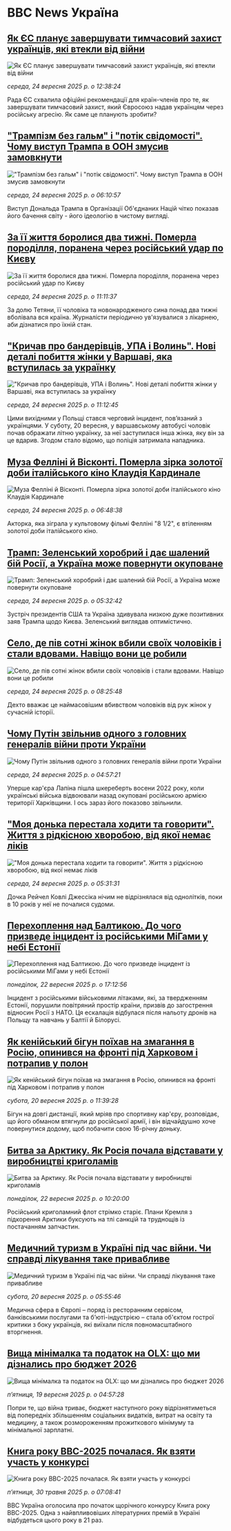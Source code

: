 # BBC News Україна## [Як ЄС планує завершувати тимчасовий захист українців, які втекли від війни](https://www.bbc.com/ukrainian/articles/ce9r12plk9no?at_medium=RSS&at_campaign=rss?at_campaign=githubrss)![Як ЄС планує завершувати тимчасовий захист українців, які втекли від війни](https://ichef.bbci.co.uk/ace/ws/240/cpsprodpb/de9f/live/c68ccd20-9938-11f0-869a-3fa4ad43e8ee.jpg)_середа, 24 вересня 2025 р. о 12:38:24_Рада ЄС схвалила офіційні рекомендації для країн-членів про те, як завершувати тимчасовий захист, який Євросоюз надав українцям через російську агресію. Як саме це планують зробити?## ["Трампізм без гальм" і "потік свідомості". Чому виступ Трампа в ООН змусив замовкнути](https://www.bbc.com/ukrainian/articles/cre537p2547o?at_medium=RSS&at_campaign=rss?at_campaign=githubrss)!["Трампізм без гальм" і "потік свідомості". Чому виступ Трампа в ООН змусив замовкнути](https://ichef.bbci.co.uk/ace/ws/240/cpsprodpb/cc86/live/a8097b80-98bd-11f0-858a-a904eacbef23.jpg)_середа, 24 вересня 2025 р. о 06:10:57_Виступ Дональда Трампа в Організації Об'єднаних Націй чітко показав його бачення світу - його ідеологію в чистому вигляді.## [За її життя боролися два тижні. Померла породілля, поранена через російський удар по Києву](https://www.bbc.com/ukrainian/articles/c0r09zj2nz7o?at_medium=RSS&at_campaign=rss?at_campaign=githubrss)![За її життя боролися два тижні. Померла породілля, поранена через російський удар по Києву](https://ichef.bbci.co.uk/ace/ws/240/cpsprodpb/b826/live/26412560-9937-11f0-ab4d-5f8ffff7227b.jpg)_середа, 24 вересня 2025 р. о 11:11:37_За долю Тетяни, її чоловіка та новонародженого сина понад два тижні вболівала вся країна. Журналісти періодично ув'язувалися з лікарнею, аби дізнатися про їхній стан.## ["Кричав про бандерівців, УПА і Волинь". Нові деталі побиття жінки у Варшаві, яка вступилась за українку](https://www.bbc.com/ukrainian/articles/cnvr2z084gno?at_medium=RSS&at_campaign=rss?at_campaign=githubrss)!["Кричав про бандерівців, УПА і Волинь". Нові деталі побиття жінки у Варшаві, яка вступилась за українку](https://ichef.bbci.co.uk/ace/ws/240/cpsprodpb/6781/live/f426d8d0-992d-11f0-858a-a904eacbef23.jpg)_середа, 24 вересня 2025 р. о 11:12:45_Цими вихідними у Польщі стався черговий інцидент, повʼязаний з українцями. У суботу, 20 вересня, у варшавському автобусі чоловік почав ображати літню українку, за неї заступилася інша жінка, яку він за це вдарив. Згодом стало відомо, що поліція затримала нападника.## [Муза Фелліні й Вісконті. Померла зірка золотої доби італійського кіно Клаудія Кардинале ](https://www.bbc.com/ukrainian/articles/cpq54l757dwo?at_medium=RSS&at_campaign=rss?at_campaign=githubrss)![Муза Фелліні й Вісконті. Померла зірка золотої доби італійського кіно Клаудія Кардинале ](https://ichef.bbci.co.uk/ace/ws/240/cpsprodpb/4164/live/8e9a86a0-9915-11f0-858a-a904eacbef23.jpg)_середа, 24 вересня 2025 р. о 06:48:38_Акторка, яка зіграла у культовому фільмі Фелліні "8 1/2", є втіленням золотої доби італійського кіно.## [Трамп: Зеленський хоробрий і дає шалений бій Росії, а Україна може повернути окуповане](https://www.bbc.com/ukrainian/articles/c4g23rvv54xo?at_medium=RSS&at_campaign=rss?at_campaign=githubrss)![Трамп: Зеленський хоробрий і дає шалений бій Росії, а Україна може повернути окуповане](https://ichef.bbci.co.uk/ace/ws/240/cpsprodpb/4840/live/6ecaf160-9907-11f0-87e2-1310cfc528b2.jpg)_середа, 24 вересня 2025 р. о 05:32:42_Зустріч президентів США та Україна здивувала низкою дуже позитивних заяв Трампа щодо Києва. Зеленський виглядав оптимістично.## [Село, де пів сотні жінок вбили своїх чоловіків і стали вдовами. Навіщо вони це робили](https://www.bbc.com/ukrainian/articles/cly6d50gyexo?at_medium=RSS&at_campaign=rss?at_campaign=githubrss)![Село, де пів сотні жінок вбили своїх чоловіків і стали вдовами. Навіщо вони це робили](https://ichef.bbci.co.uk/ace/ws/240/cpsprodpb/1409/live/7a9c9ef0-73a8-11f0-98d8-b14683e68fab.jpg)_середа, 24 вересня 2025 р. о 08:25:48_Дехто вважає це наймасовішим вбивством чоловіків від рук жінок у сучасній історії.## [Чому Путін звільнив одного з головних генералів війни проти України](https://www.bbc.com/ukrainian/articles/c0q7p9l53weo?at_medium=RSS&at_campaign=rss?at_campaign=githubrss)![Чому Путін звільнив одного з головних генералів війни проти України](https://ichef.bbci.co.uk/ace/ws/240/cpsprodpb/a0be/live/87fee9a0-986e-11f0-8ac5-61a603230ddd.jpg)_середа, 24 вересня 2025 р. о 04:57:21_Уперше кар'єра Лапіна пішла шкереберть восени 2022 року, коли українські війська відвоювали назад окуповані російською армією території Харківщини. І ось зараз його показово звільнили.## ["Моя донька перестала ходити та говорити". Життя з рідкісною хворобою, від якої немає ліків](https://www.bbc.com/ukrainian/articles/cvgq4z3lxlxo?at_medium=RSS&at_campaign=rss?at_campaign=githubrss)!["Моя донька перестала ходити та говорити". Життя з рідкісною хворобою, від якої немає ліків](https://ichef.bbci.co.uk/ace/ws/240/cpsprodpb/3776/live/43fc4560-978b-11f0-9cf6-cbf3e73ce2b9.jpg)_середа, 24 вересня 2025 р. о 05:31:31_Дочка Рейчел Ковлі Джессіка нічим не відрізнялася від однолітків, поки в 10 років у неї не почалися судоми.## [Перехоплення над Балтикою. До чого призведе інцидент із російськими МіГами у небі Естонії](https://www.bbc.com/ukrainian/articles/cpd92ew9j6eo?at_medium=RSS&at_campaign=rss?at_campaign=githubrss)![Перехоплення над Балтикою. До чого призведе інцидент із російськими МіГами у небі Естонії](https://ichef.bbci.co.uk/ace/ws/240/cpsprodpb/7f1e/live/6ca13840-97c2-11f0-8688-49888c97a1d5.jpg)_понеділок, 22 вересня 2025 р. о 17:12:56_Інцидент з російськими військовими літаками, які, за твердженням Естонії, порушили повітряний простір країни, призвів до загострення відносин Росії з НАТО. Ця ескалація відбулася після нальоту дронів на Польщу та навчань у Балтії й Білорусі.## [Як кенійський бігун поїхав на змагання в Росію, опинився на фронті під Харковом і потрапив у полон](https://www.bbc.com/ukrainian/articles/cp3v73wg240o?at_medium=RSS&at_campaign=rss?at_campaign=githubrss)![Як кенійський бігун поїхав на змагання в Росію, опинився на фронті під Харковом і потрапив у полон](https://ichef.bbci.co.uk/ace/ws/240/cpsprodpb/d882/live/37cabc60-960d-11f0-9cf6-cbf3e73ce2b9.jpg)_субота, 20 вересня 2025 р. о 11:39:28_Бігун на довгі дистанції, який мріяв про спортивну кар'єру, розповідає, що його обманом втягнули до російської армії, і він відчайдушно хоче повернутися додому, щоб побачити свою 16-річну доньку.## [Битва за Арктику. Як Росія почала відставати у виробництві криголамів](https://www.bbc.com/ukrainian/articles/cre5xdpyg0zo?at_medium=RSS&at_campaign=rss?at_campaign=githubrss)![Битва за Арктику. Як Росія почала відставати у виробництві криголамів](https://ichef.bbci.co.uk/ace/ws/240/cpsprodpb/94e2/live/a24e46f0-9767-11f0-9201-33d12d488e56.jpg)_понеділок, 22 вересня 2025 р. о 10:20:00_Російський криголамний флот стрімко старіє. Плани Кремля з підкорення Арктики буксують на тлі санкцій та труднощів із постачанням запчастин.## [Медичний туризм в Україні під час війни. Чи справді лікування таке привабливе](https://www.bbc.com/ukrainian/articles/cjedy74p3wvo?at_medium=RSS&at_campaign=rss?at_campaign=githubrss)![Медичний туризм в Україні під час війни. Чи справді лікування таке привабливе](https://ichef.bbci.co.uk/ace/ws/240/cpsprodpb/1a57/live/c8bfbf90-954f-11f0-a9d0-b91ec0b66439.jpg)_субота, 20 вересня 2025 р. о 05:55:46_Медична сфера в Європі – поряд із ресторанним сервісом, банківськими послугами та бʼюті-індустрією – стала об'єктом гострої критики з боку українців, які виїхали після повномасштабного вторгнення.## [Вища мінімалка та податок на OLX: що ми дізнались про бюджет 2026](https://www.bbc.com/ukrainian/articles/cj6x1r54kg7o?at_medium=RSS&at_campaign=rss?at_campaign=githubrss)![Вища мінімалка та податок на OLX: що ми дізнались про бюджет 2026](https://ichef.bbci.co.uk/ace/ws/240/cpsprodpb/78d2/live/d38745d0-93ef-11f0-84c8-99de564f0440.jpg)_пʼятниця, 19 вересня 2025 р. о 04:57:28_Попри те, що війна триває, бюджет наступного року відрізнятиметься від попередніх збільшенням соціальних видатків, витрат на освіту та медицину, а також розмороженням прожиткового мінімуму та мінімальної зарплатні.## [Книга року BBC-2025 почалася. Як взяти участь у конкурсі ](https://www.bbc.com/ukrainian/articles/clygdp91lk7o?at_medium=RSS&at_campaign=rss?at_campaign=githubrss)![Книга року BBC-2025 почалася. Як взяти участь у конкурсі ](https://ichef.bbci.co.uk/ace/ws/240/cpsprodpb/01eb/live/6dc71a60-3b9b-11f0-b0d7-71720076f013.jpg)_пʼятниця, 30 травня 2025 р. о 07:08:41_BBC Україна оголосила про початок щорічного конкурсу Книга року BBC-2025. Одна з найвпливовіших літературних премій в Україні відбудеться цього року в 21 раз.